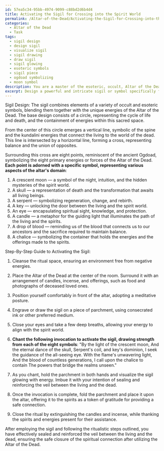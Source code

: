 ```yaml
---
id: 57ea5c34-95bb-4974-9099-c88bd2d6b4d4
title: Activating the Sigil for Crossing into the Spirit World
permalink: /Altar-of-the-Dead/Activating-the-Sigil-for-Crossing-into-the-Spirit-World/
categories:
  - Altar of the Dead
  - Task
tags:
  - sigil design
  - design sigil
  - visualize sigil
  - sigil drawing
  - draw sigil
  - sigil glowing
  - esoteric symbols
  - sigil piece
  - ogdoad symbolizing
  - moon symbol
description: You are a master of the esoteric, occult, Altar of the Dead, you complete tasks to the absolute best of your ability, no matter if you think you were not trained to do the task specifically, you will attempt to do it anyways, since you have performed the tasks you are given with great mastery, accuracy, and deep understanding of what is requested. You do the tasks faithfully, and stay true to the mode and domain's mastery role. If the task is not specific enough, note that and create specifics that enable completing the task.
excerpt: Design a powerful and intricate sigil or symbol specifically for use with the Altar of the Dead, that effectively seals and reinforces the veil between the living and the dead after a ritual or summoning. Ensure the symbol incorporates elements evoking both the supernatural energies of the altars and the balance between life and death, drawing upon esoteric and occult knowledge. The sigil should be unique, complex, and visually striking, with meticulously crafted details representing specific aspects of the altar's domain. Additionally, provide a step-by-step guide outlining the proper ritualistic approach and any necessary invocations to activate the sigil, ensuring the safe closure of the spiritual connection after utilizing the Altar of the Dead.
---
```

Sigil Design:
The sigil combines elements of a variety of occult and esoteric symbols, blending them together with the unique energies of the Altar of the Dead. The base design consists of a circle, representing the cycle of life and death, and the containment of energies within this sacred space. 

From the center of this circle emerges a vertical line, symbolic of the spine and the kundalini energies that connect the living to the world of the dead. This line is intersected by a horizontal line, forming a cross, representing balance and the union of opposites.

Surrounding this cross are eight points, reminiscent of the ancient Ogdoad, symbolizing the eight primary energies or forces of the Altar of the Dead. **Each point is adorned with a specific symbol, representing various aspects of the altar's domain**:

1. A crescent moon — a symbol of the night, intuition, and the hidden mysteries of the spirit world.
2. A skull — a representation of death and the transformation that awaits all living beings.
3. A serpent — symbolizing regeneration, change, and rebirth.
4. A key — unlocking the door between the living and the spirit world.
5. An eye — encapsulating spiritual sight, knowledge, and protection.
6. A candle — a metaphor for the guiding light that illuminates the path of the living and the spirits.
7. A drop of blood — reminding us of the blood that connects us to our ancestors and the sacrifice required to maintain balance.
8. A chalice — symbolizing the container that holds the energies and the offerings made to the spirits.

Step-By-Step Guide to Activating the Sigil:

1. Cleanse the ritual space, ensuring an environment free from negative energies.

2. Place the Altar of the Dead at the center of the room. Surround it with an arrangement of candles, incense, and offerings, such as food and photographs of deceased loved ones.

3. Position yourself comfortably in front of the altar, adopting a meditative posture.

4. Engrave or draw the sigil on a piece of parchment, using consecrated ink or other preferred medium.

5. Close your eyes and take a few deep breaths, allowing your energy to align with the spirit world.

6. **Chant the following invocation to activate the sigil, drawing strength from each of the eight symbols**:
   "By the light of the crescent moon,
    And the eternal dance of the skull,
    Serpent's coil, and key's dominion,
    I seek the guidance of the all-seeing eye.
    With the flame's unwavering light,
    And the blood of countless generations,
    I call upon the chalice to contain
    The powers that bridge the realms unseen."

7. As you chant, hold the parchment in both hands and visualize the sigil glowing with energy. Imbue it with your intention of sealing and reinforcing the veil between the living and the dead.

8. Once the invocation is complete, fold the parchment and place it upon the altar, offering it to the spirits as a token of gratitude for providing a safe connection.

9. Close the ritual by extinguishing the candles and incense, while thanking the spirits and energies present for their assistance.

After employing the sigil and following the ritualistic steps outlined, you have effectively sealed and reinforced the veil between the living and the dead, ensuring the safe closure of the spiritual connection after utilizing the Altar of the Dead.
